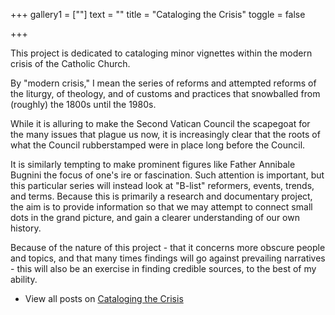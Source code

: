 +++
gallery1 = [""]
text = ""
title = "Cataloging the Crisis"
toggle = false

+++

This project is dedicated to cataloging minor vignettes within the modern crisis of the Catholic Church. 

By "modern crisis," I mean the series of reforms and attempted reforms of the liturgy, of theology, and of customs and practices that snowballed from (roughly) the 1800s until the 1980s. 

While it is alluring to make the Second Vatican Council the scapegoat for the many issues that plague us now, it is increasingly clear that the roots of what the Council rubberstamped were in place long before the Council. 

It is similarly tempting to make prominent figures like Father Annibale Bugnini the focus of one's ire or fascination. Such attention is important, but this particular series will instead look at "B-list" reformers, events, trends, and terms. Because this is primarily a research and documentary project, the aim is to provide information so that we may attempt to connect small dots in the grand picture, and gain a clearer understanding of our own history. 

Because of the nature of this project - that it concerns more obscure people and topics, and that many times findings will go against prevailing narratives - this will also be an exercise in finding credible sources, to the best of my ability.

* View all posts on [Cataloging the Crisis](/tags/cataloging-the-crisis/)


